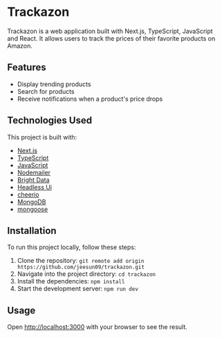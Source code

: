 # Trackazon

Trackazon is a web application built with Next.js, TypeScript, JavaScript and React. It allows users to track the prices of their favorite products on Amazon.

## Features

- Display trending products
- Search for products
- Receive notifications when a product's price drops

## Technologies Used

This project is built with:

- [Next.js](https://nextjs.org/)
- [TypeScript](https://www.typescriptlang.org/)
- [JavaScript](https://developer.mozilla.org/en-US/docs/Web/JavaScript/)
- [Nodemailer](https://nodemailer.com/about/)
- [Bright Data](https://brightdata.com/)
- [Headless Ui](https://headlessui.com/v1)
- [cheerio](https://cheerio.js.org/)
- [MongoDB](https://www.mongodb.com/)
- [mongoose](https://mongoosejs.com/)

## Installation

To run this project locally, follow these steps:

1. Clone the repository: `git remote add origin https://github.com/jeesun09/trackazon.git`
2. Navigate into the project directory: `cd trackazon`
3. Install the dependencies: `npm install`
4. Start the development server: `npm run dev`

## Usage

Open [http://localhost:3000](http://localhost:3000) with your browser to see the result.

